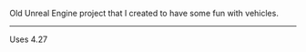 Old Unreal Engine project that I created to have some fun with vehicles.

___________________________

Uses 4.27
